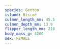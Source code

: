 ```yaml
---
species: Gentoo
island: Biscoe
culmen_length_mm: 45.5
culmen_depth_mm: 13.9
flipper_length_mm: 210
body_mass_g: 4200
sex: FEMALE
---
```

